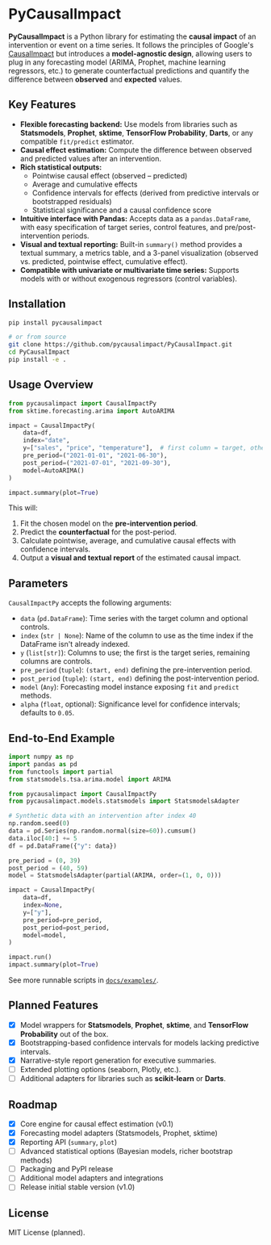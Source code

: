 # PyCausalImpact

**PyCausalImpact** is a Python library for estimating the **causal impact** of an intervention or event on a time series. It follows the principles of Google's [CausalImpact](https://github.com/google/CausalImpact) but introduces a **model-agnostic design**, allowing users to plug in any forecasting model (ARIMA, Prophet, machine learning regressors, etc.) to generate counterfactual predictions and quantify the difference between **observed** and **expected** values.

## Key Features

- **Flexible forecasting backend:** Use models from libraries such as **Statsmodels**, **Prophet**, **sktime**, **TensorFlow Probability**, **Darts**, or any compatible `fit/predict` estimator.
- **Causal effect estimation:** Compute the difference between observed and predicted values after an intervention.
- **Rich statistical outputs:**
  - Pointwise causal effect (observed – predicted)
  - Average and cumulative effects
  - Confidence intervals for effects (derived from predictive intervals or bootstrapped residuals)
  - Statistical significance and a causal confidence score
- **Intuitive interface with Pandas:** Accepts data as a `pandas.DataFrame`, with easy specification of target series, control features, and pre/post-intervention periods.
- **Visual and textual reporting:** Built-in `summary()` method provides a textual summary, a metrics table, and a 3-panel visualization (observed vs. predicted, pointwise effect, cumulative effect).
- **Compatible with univariate or multivariate time series:** Supports models with or without exogenous regressors (control variables).

## Installation

```bash
pip install pycausalimpact

# or from source
git clone https://github.com/pycausalimpact/PyCausalImpact.git
cd PyCausalImpact
pip install -e .
```

## Usage Overview

```python
from pycausalimpact import CausalImpactPy
from sktime.forecasting.arima import AutoARIMA

impact = CausalImpactPy(
    data=df,
    index="date",
    y=["sales", "price", "temperature"],  # first column = target, others = controls
    pre_period=("2021-01-01", "2021-06-30"),
    post_period=("2021-07-01", "2021-09-30"),
    model=AutoARIMA()
)

impact.summary(plot=True)
```

This will:

1. Fit the chosen model on the **pre-intervention period**.
2. Predict the **counterfactual** for the post-period.
3. Calculate pointwise, average, and cumulative causal effects with confidence intervals.
4. Output a **visual and textual report** of the estimated causal impact.

## Parameters

`CausalImpactPy` accepts the following arguments:

- `data` (`pd.DataFrame`): Time series with the target column and optional controls.
- `index` (`str | None`): Name of the column to use as the time index if the DataFrame isn't already indexed.
- `y` (`list[str]`): Columns to use; the first is the target series, remaining columns are controls.
- `pre_period` (`tuple`): `(start, end)` defining the pre-intervention period.
- `post_period` (`tuple`): `(start, end)` defining the post-intervention period.
- `model` (`Any`): Forecasting model instance exposing `fit` and `predict` methods.
- `alpha` (`float`, optional): Significance level for confidence intervals; defaults to `0.05`.

## End-to-End Example

```python
import numpy as np
import pandas as pd
from functools import partial
from statsmodels.tsa.arima.model import ARIMA

from pycausalimpact import CausalImpactPy
from pycausalimpact.models.statsmodels import StatsmodelsAdapter

# Synthetic data with an intervention after index 40
np.random.seed(0)
data = pd.Series(np.random.normal(size=60)).cumsum()
data.iloc[40:] += 5
df = pd.DataFrame({"y": data})

pre_period = (0, 39)
post_period = (40, 59)
model = StatsmodelsAdapter(partial(ARIMA, order=(1, 0, 0)))

impact = CausalImpactPy(
    data=df,
    index=None,
    y=["y"],
    pre_period=pre_period,
    post_period=post_period,
    model=model,
)

impact.run()
impact.summary(plot=True)
```

See more runnable scripts in [`docs/examples/`](docs/examples/).

## Planned Features

- [x] Model wrappers for **Statsmodels**, **Prophet**, **sktime**, and **TensorFlow Probability** out of the box.
- [x] Bootstrapping-based confidence intervals for models lacking predictive intervals.
- [x] Narrative-style report generation for executive summaries.
- [ ] Extended plotting options (seaborn, Plotly, etc.).
- [ ] Additional adapters for libraries such as **scikit-learn** or **Darts**.

## Roadmap

- [x] Core engine for causal effect estimation (v0.1)
- [x] Forecasting model adapters (Statsmodels, Prophet, sktime)
- [x] Reporting API (`summary`, `plot`)
- [ ] Advanced statistical options (Bayesian models, richer bootstrap methods)
- [ ] Packaging and PyPI release
- [ ] Additional model adapters and integrations
- [ ] Release initial stable version (v1.0)

## License

MIT License (planned).
